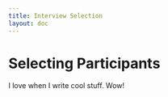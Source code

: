 ```yaml
---
title: Interview Selection
layout: doc
---
```


# Selecting Participants

I love when I write cool stuff. Wow!
